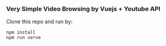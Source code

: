 ### Very Simple Video Browsing by Vuejs + Youtube API
Clone this repo and run by:
```
npm install
npm run serve
